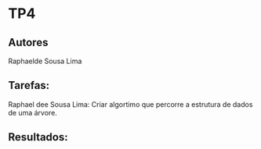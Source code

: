 # TP4

## Autores

Raphaelde Sousa Lima

## Tarefas:

Raphael dee Sousa Lima: Criar algortimo que percorre a estrutura de dados de uma árvore.

## Resultados: